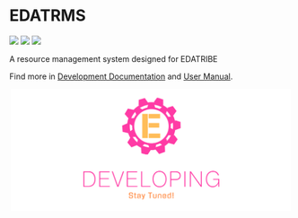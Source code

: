 # EDATRMS

<p>
    <img src="https://img.shields.io/badge/progress-30%25-orange">
    <img src="https://img.shields.io/badge/python-3.8-blue">
    <img src="https://img.shields.io/badge/sanic-19.12-blue">
</p>

A resource management system designed for EDATRIBE

Find more in [Development Documentation](api_doc/dev.md) and [User Manual](api_doc/use.md).

<div align=center><img width="500" src="api_doc/readme.assets/logo.png"/></div>

